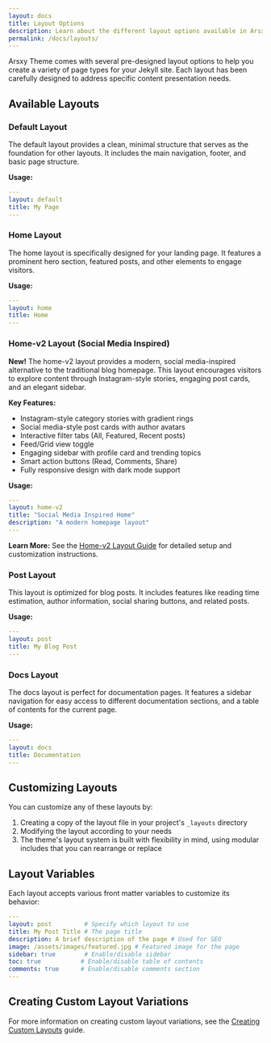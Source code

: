 ```yaml
---
layout: docs
title: Layout Options
description: Learn about the different layout options available in Arsxy Theme
permalink: /docs/layouts/
---
```

Arsxy Theme comes with several pre-designed layout options to help you create a variety of page types for your Jekyll site. Each layout has been carefully designed to address specific content presentation needs.

## Available Layouts

### Default Layout
The default layout provides a clean, minimal structure that serves as the foundation for other layouts. It includes the main navigation, footer, and basic page structure.

**Usage:**
```yaml
---
layout: default
title: My Page
---
```

### Home Layout
The home layout is specifically designed for your landing page. It features a prominent hero section, featured posts, and other elements to engage visitors.

**Usage:**
```yaml
---
layout: home
title: Home
---
```

### Home-v2 Layout (Social Media Inspired)
**New!** The home-v2 layout provides a modern, social media-inspired alternative to the traditional blog homepage. This layout encourages visitors to explore content through Instagram-style stories, engaging post cards, and an elegant sidebar.

**Key Features:**
- Instagram-style category stories with gradient rings
- Social media-style post cards with author avatars
- Interactive filter tabs (All, Featured, Recent posts)
- Feed/Grid view toggle
- Engaging sidebar with profile card and trending topics
- Smart action buttons (Read, Comments, Share)
- Fully responsive design with dark mode support

**Usage:**
```yaml
---
layout: home-v2
title: "Social Media Inspired Home"
description: "A modern homepage layout"
---
```

**Learn More:** See the [Home-v2 Layout Guide](home-v2-layout.md) for detailed setup and customization instructions.

### Post Layout
This layout is optimized for blog posts. It includes features like reading time estimation, author information, social sharing buttons, and related posts.

**Usage:**
```yaml
---
layout: post
title: My Blog Post
---
```

### Docs Layout
The docs layout is perfect for documentation pages. It features a sidebar navigation for easy access to different documentation sections, and a table of contents for the current page.

**Usage:**
```yaml
---
layout: docs
title: Documentation
---
```

## Customizing Layouts

You can customize any of these layouts by:

1. Creating a copy of the layout file in your project's `_layouts` directory
2. Modifying the layout according to your needs
3. The theme's layout system is built with flexibility in mind, using modular includes that you can rearrange or replace

## Layout Variables

Each layout accepts various front matter variables to customize its behavior:

```yaml
---
layout: post         # Specify which layout to use
title: My Post Title # The page title
description: A brief description of the page # Used for SEO
image: /assets/images/featured.jpg # Featured image for the page
sidebar: true        # Enable/disable sidebar
toc: true           # Enable/disable table of contents
comments: true      # Enable/disable comments section
---
```

## Creating Custom Layout Variations

For more information on creating custom layout variations, see the [Creating Custom Layouts](/docs/custom-layouts/) guide.